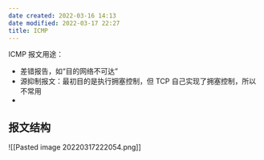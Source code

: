 ```yaml
---
date created: 2022-03-16 14:13
date modified: 2022-03-17 22:27
title: ICMP
---
```

ICMP 报文用途：
- 差错报告，如“目的网络不可达”
- 源抑制报文：最初目的是执行拥塞控制，但 TCP 自己实现了拥塞控制，所以不常用
- 
## 报文结构
![[Pasted image 20220317222054.png]]

